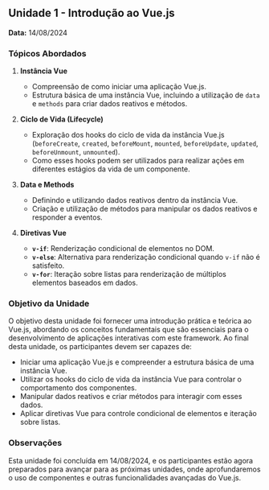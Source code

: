 ## Unidade 1 - Introdução ao Vue.js

**Data:** 14/08/2024

### Tópicos Abordados

1. **Instância Vue**
   - Compreensão de como iniciar uma aplicação Vue.js.
   - Estrutura básica de uma instância Vue, incluindo a utilização de `data` e `methods` para criar dados reativos e métodos.

2. **Ciclo de Vida (Lifecycle)**
   - Exploração dos hooks do ciclo de vida da instância Vue.js (`beforeCreate`, `created`, `beforeMount`, `mounted`, `beforeUpdate`, `updated`, `beforeUnmount`, `unmounted`).
   - Como esses hooks podem ser utilizados para realizar ações em diferentes estágios da vida de um componente.

3. **Data e Methods**
   - Definindo e utilizando dados reativos dentro da instância Vue.
   - Criação e utilização de métodos para manipular os dados reativos e responder a eventos.

4. **Diretivas Vue**
   - **`v-if`**: Renderização condicional de elementos no DOM.
   - **`v-else`**: Alternativa para renderização condicional quando `v-if` não é satisfeito.
   - **`v-for`**: Iteração sobre listas para renderização de múltiplos elementos baseados em dados.

### Objetivo da Unidade

O objetivo desta unidade foi fornecer uma introdução prática e teórica ao Vue.js, abordando os conceitos fundamentais que são essenciais para o desenvolvimento de aplicações interativas com este framework. Ao final desta unidade, os participantes devem ser capazes de:

- Iniciar uma aplicação Vue.js e compreender a estrutura básica de uma instância Vue.
- Utilizar os hooks do ciclo de vida da instância Vue para controlar o comportamento dos componentes.
- Manipular dados reativos e criar métodos para interagir com esses dados.
- Aplicar diretivas Vue para controle condicional de elementos e iteração sobre listas.

### Observações

Esta unidade foi concluída em 14/08/2024, e os participantes estão agora preparados para avançar para as próximas unidades, onde aprofundaremos o uso de componentes e outras funcionalidades avançadas do Vue.js.
